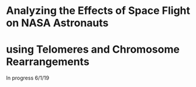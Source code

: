 # Analyzing the Effects of Space Flight on NASA Astronauts 
# using Telomeres and Chromosome Rearrangements

In progress 6/1/19 
